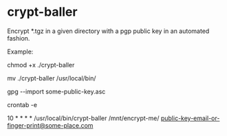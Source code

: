 # crypt-baller
Encrypt *.tgz in a given directory with a pgp public key in an automated fashion.

Example:

chmod +x ./crypt-baller

mv ./crypt-baller /usr/local/bin/

gpg --import some-public-key.asc

crontab -e

10 * * * * /usr/local/bin/crypt-baller /mnt/encrypt-me/ public-key-email-or-finger-print@some-place.com
